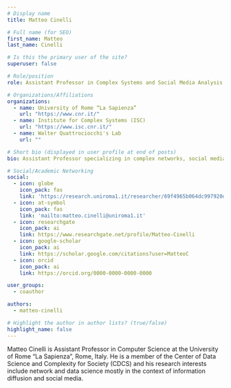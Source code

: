 ```yaml
---
# Display name
title: Matteo Cinelli

# Full name (for SEO)
first_name: Matteo
last_name: Cinelli

# Is this the primary user of the site?
superuser: false

# Role/position
role: Assistant Professor in Complex Systems and Social Media Analysis

# Organizations/Affiliations
organizations:
  - name: University of Rome “La Sapienza”
    url: "https://www.cnr.it/"
  - name: Institute for Complex Systems (ISC)
    url: "https://www.isc.cnr.it/"
  - name: Walter Quattrociocchi's Lab
    url: ""

# Short bio (displayed in user profile at end of posts)
bio: Assistant Professor specializing in complex networks, social media analysis, information spreading, and computational social science. Expert in studying online behavior, polarization, and misinformation dynamics across digital platforms.

# Social/Academic Networking
social:
  - icon: globe
    icon_pack: fas
    link: 'https://research.uniroma1.it/researcher/69f4965b064dc997920d90041ff6345a1f04a33a59d9f13196060073'
  - icon: at-symbol
    icon_pack: fas
    link: 'mailto:matteo.cinelli@uniroma1.it'
  - icon: researchgate
    icon_pack: ai
    link: https://www.researchgate.net/profile/Matteo-Cinelli
  - icon: google-scholar
    icon_pack: ai
    link: https://scholar.google.com/citations?user=MatteoC
  - icon: orcid
    icon_pack: ai
    link: https://orcid.org/0000-0000-0000-0000

user_groups:
  - coauthor

authors:
  - matteo-cinelli

# Highlight the author in author lists? (true/false)
highlight_name: false
---
```



Matteo Cinelli is Assistant Professor in Computer Science at the University of Rome “La Sapienza”, Rome, Italy. He is a member of the Center of Data Science and Complexity for Society (CDCS) and his research interests include network and data science mostly in the context of information diffusion and social media.